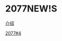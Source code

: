 # 2077NEW!S

[介绍](https://cdn.jsdelivr.net/gh/famousliterature/warmradio@gh-pages/2077/README.md)

[2077#4](./20774)
